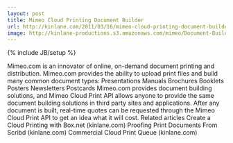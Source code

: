 ```yaml
---
layout: post
title: Mimeo Cloud Printing Document Builder
url: http://kinlane.com/2011/03/16/mimeo-cloud-printing-document-builder/
image: http://kinlane-productions.s3.amazonaws.com/mimeo/Document-Builder.png
---
```

{% include JB/setup %}
<p>
     Mimeo.com is an innovator of online, on-demand document printing and distribution. Mimeo.com provides the ability to upload print files and build many common document types: Presentations Manuals Brochures Booklets Posters Newsletters Postcards Mimeo.com provides document building solutions, and Mimeo Cloud Print API allows anyone to provide the same document building solutions in third party sites and applications. After any document is built, real-time quotes can be requested through the Mimeo Cloud Print API to get an idea what it will cost. Related articles Create a Cloud Printing with Box.net (kinlane.com) Proofing Print Documents From Scribd (kinlane.com) Commercial Cloud Print Queue (kinlane.com)
</p>